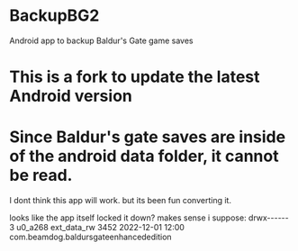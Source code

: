 # BackupBG2
Android app to backup Baldur's Gate game saves

# This is a fork to update the latest Android version

# Since Baldur's gate saves are inside of the android data folder, it cannot be read.
I dont think this app will work. but its been fun converting it.

looks like the app itself locked it down? makes sense i suppose:
drwx------  3 u0_a268  ext_data_rw 3452 2022-12-01 12:00 com.beamdog.baldursgateenhancededition